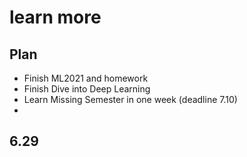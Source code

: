 # learn more 

## Plan

- Finish ML2021 and homework 
- Finish Dive into Deep Learning
- Learn Missing Semester in one week (deadline 7.10)
- 

## 6.29

